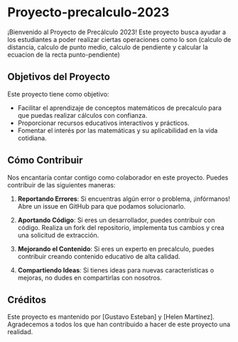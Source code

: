 # Proyecto-precalculo-2023

¡Bienvenido al Proyecto de Precálculo 2023! Este proyecto busca ayudar a los estudiantes a poder realizar ciertas operaciones como lo son (calculo de distancia, calculo de punto medio, calculo de pendiente y calcular la ecuacion de la recta punto-pendiente)

## Objetivos del Proyecto

Este proyecto tiene como objetivo:

- Facilitar el aprendizaje de conceptos matemáticos de precalculo para que puedas realizar cálculos con confianza.
- Proporcionar recursos educativos interactivos y prácticos.
- Fomentar el interés por las matemáticas y su aplicabilidad en la vida cotidiana.


## Cómo Contribuir

Nos encantaría contar contigo como colaborador en este proyecto. Puedes contribuir de las siguientes maneras:

1. **Reportando Errores**: Si encuentras algún error o problema, ¡infórmanos! Abre un issue en GitHub para que podamos solucionarlo.

2. **Aportando Código**: Si eres un desarrollador, puedes contribuir con código. Realiza un fork del repositorio, implementa tus cambios y crea una solicitud de extracción.

3. **Mejorando el Contenido**: Si eres un experto en precalculo, puedes contribuir creando contenido educativo de alta calidad.

4. **Compartiendo Ideas**: Si tienes ideas para nuevas características o mejoras, no dudes en compartirlas con nosotros.


## Créditos

Este proyecto es mantenido por [Gustavo Esteban] y [Helen Martínez]. Agradecemos a todos los que han contribuido a hacer de este proyecto una realidad.
